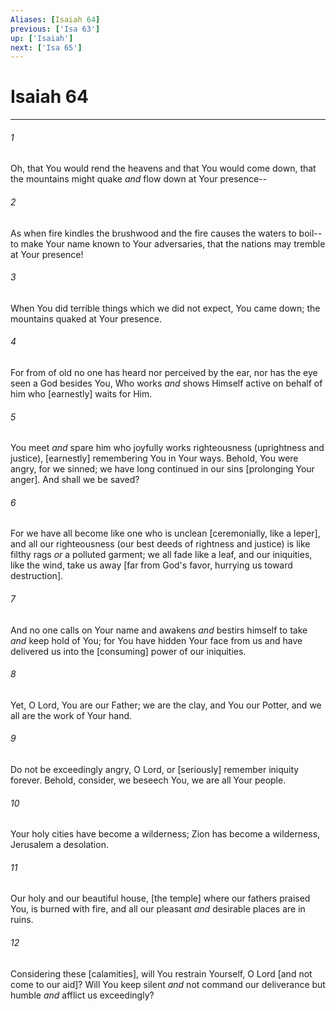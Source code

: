 ```yaml
---
Aliases: [Isaiah 64]
previous: ['Isa 63']
up: ['Isaiah']
next: ['Isa 65']
---
```

# Isaiah 64

***














###### 1 






Oh, that You would rend the heavens and that You would come down, that the mountains might quake _and_ flow down at Your presence-- 













###### 2 






As when fire kindles the brushwood and the fire causes the waters to boil--to make Your name known to Your adversaries, that the nations may tremble at Your presence! 













###### 3 






When You did terrible things which we did not expect, You came down; the mountains quaked at Your presence. 













###### 4 






For from of old no one has heard nor perceived by the ear, nor has the eye seen a God besides You, Who works _and_ shows Himself active on behalf of him who [earnestly] waits for Him. 













###### 5 






You meet _and_ spare him who joyfully works righteousness (uprightness and justice), [earnestly] remembering You in Your ways. Behold, You were angry, for we sinned; we have long continued in our sins [prolonging Your anger]. And shall we be saved? 













###### 6 






For we have all become like one who is unclean [ceremonially, like a leper], and all our righteousness (our best deeds of rightness and justice) is like filthy rags _or_ a polluted garment; we all fade like a leaf, and our iniquities, like the wind, take us away [far from God's favor, hurrying us toward destruction]. 













###### 7 






And no one calls on Your name and awakens _and_ bestirs himself to take _and_ keep hold of You; for You have hidden Your face from us and have delivered us into the [consuming] power of our iniquities. 













###### 8 






Yet, O Lord, You are our Father; we are the clay, and You our Potter, and we all are the work of Your hand. 













###### 9 






Do not be exceedingly angry, O Lord, or [seriously] remember iniquity forever. Behold, consider, we beseech You, we are all Your people. 













###### 10 






Your holy cities have become a wilderness; Zion has become a wilderness, Jerusalem a desolation. 













###### 11 






Our holy and our beautiful house, [the temple] where our fathers praised You, is burned with fire, and all our pleasant _and_ desirable places are in ruins. 













###### 12 






Considering these [calamities], will You restrain Yourself, O Lord [and not come to our aid]? Will You keep silent _and_ not command our deliverance but humble _and_ afflict us exceedingly?
